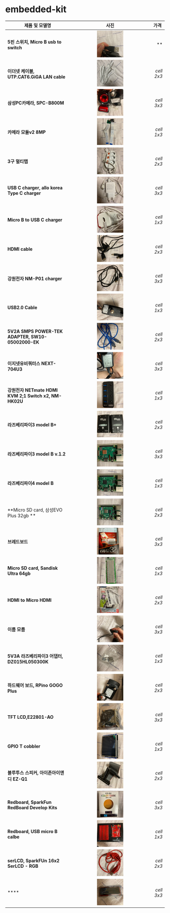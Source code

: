 # embedded-kit

|  <center>제품 및 모델명</center> |  <center>사진</center> |  <center>가격</center> |
|:--------|:--------:|--------:|
|**5핀 스위치, Micro B usb to switch** | <center><img src="/images/1.jpg"  width="35%" height="10%"> </center> |** |
|**이더넷 케이블, UTP.CAT6.GiGA LAN cable** | <center><img src="/images/2.jpg"  width="35%" height="10%"> </center> |*cell 2x3* |
|**삼성PC카메라, SPC-B800M** | <center><img src="/images/3.jpg"  width="35%" height="10%"> </center> |*cell 3x3* |
|**카메라 모듈v2 8MP** | <center><img src="/images/4.jpg"  width="35%" height="10%"> </center> |*cell 1x3* |
|**3구 멀티탭** | <center><img src="/images/5.jpg"  width="35%" height="10%"> </center> |*cell 2x3* |
|**USB C charger, allo korea Type C charger** | <center><img src="/images/6.jpg"  width="35%" height="10%"> </center> |*cell 3x3* |
|**Micro B to USB C charger** | <center><img src="/images/7.jpg"  width="35%" height="10%"> </center> |*cell 1x3* |
|**HDMI cable** | <center><img src="/images/8.jpg"  width="35%" height="10%"> </center> |*cell 2x3* |
|**강원전자 NM-P01 charger** | <center><img src="/images/9.jpg"  width="35%" height="10%"> </center> |*cell 3x3* |
|**USB2.0 Cable** | <center><img src="/images/10.jpg"  width="35%" height="10%"> </center> |*cell 1x3* |
|**5V2A SMPS POWER-TEK ADAPTER, SW10-05002000-EK** | <center><img src="/images/11.jpg"  width="35%" height="10%"> </center> |*cell 2x3* |
|**이지넷유비쿼터스 NEXT-704U3** | <center><img src="/images/12.jpg"  width="35%" height="10%"> </center> |*cell 3x3* |
|**강원전자 NETmate HDMI KVM 2;1 Switch x2, NM-HK02U** | <center><img src="/images/13.jpg"  width="35%" height="10%"> </center> |*cell 1x3* |
|**라즈베리파이3 model B+** | <center><img src="/images/14.jpg"  width="35%" height="10%"> </center> |*cell 2x3* |
|**라즈베리파이3 model B v.1.2** | <center><img src="/images/15.jpg"  width="35%" height="10%"> </center> |*cell 3x3* |
|**라즈베리파이4 model B** | <center><img src="/images/16.jpg"  width="35%" height="10%"> </center> |*cell 1x3* |
|**Micro SD card, 삼성EVO Plus 32gb ** | <center><img src="/images/17.jpg"  width="35%" height="10%"> </center> |*cell 2x3* |
|**브레드보드** | <center><img src="/images/18.jpg"  width="35%" height="10%"> </center> |*cell 3x3* |
|**Micro SD card, Sandisk Ultra 64gb** | <center><img src="/images/19.jpg"  width="35%" height="10%"> </center> |*cell 1x3* |
|**HDMI to Micro HDMI** | <center><img src="/images/20.jpg"  width="35%" height="10%"> </center> |*cell 2x3* |
|**이름 모름** | <center><img src="/images/21.jpg"  width="35%" height="10%"> </center> |*cell 3x3* |
|**5V3A 라즈베리파이3 어댑터, DZ015HL050300K** | <center><img src="/images/22.jpg"  width="35%" height="10%"> </center> |*cell 1x3* |
|**하드웨어 보드, RPino GOGO Plus** | <center><img src="/images/23.jpg"  width="35%" height="10%"> </center> |*cell 2x3* |
|**TFT LCD,E22801-AO** | <center><img src="/images/24.jpg"  width="35%" height="10%"> </center> |*cell 3x3* |
|**GPIO T cobbler** | <center><img src="/images/25.jpg"  width="35%" height="10%"> </center> |*cell 1x3* |
|**블루투스 스피커, 아이존아이앤디 EZ-Q1** | <center><img src="/images/26.jpg"  width="35%" height="10%"> </center> |*cell 2x3* |
|**Redboard, SparkFun RedBoard Develop Kits** | <center><img src="/images/27.jpg"  width="35%" height="10%"> </center> |*cell 3x3* |
|**Redboard, USB micro B calbe** | <center><img src="/images/28.jpg"  width="35%" height="10%"> </center> |*cell 1x3* |
|**serLCD, SparkFUn 16x2 SerLCD - RGB** | <center><img src="/images/29.jpg"  width="35%" height="10%"> </center> |*cell 2x3* |
|**** | <center><img src="/images/30.jpg"  width="35%" height="10%"> </center> |*cell 3x3* |


